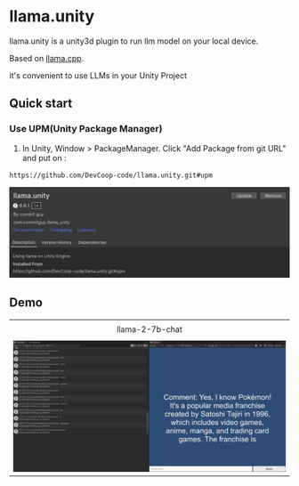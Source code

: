 # llama.unity

llama.unity is a unity3d plugin to run llm model on your local device.

Based on [llama.cpp](https://github.com/ggerganov/llama.cpp).

it's convenient to use LLMs in your Unity Project

## Quick start
### Use UPM(Unity Package Manager)
1. In Unity, Window > PackageManager. Click "Add Package from git URL" and put on :
```
https://github.com/DevCoop-code/llama.unity.git#upm
```
![llama_unity_upm](./Images/llama_unity_upm.png)

## Demo
<table class="center">
    <tr style="line-height: 0">
    <td width="50%" height=30 style="border: none; text-align: center">llama-2-7b-chat</td>
    </tr>
    <tr>
    <td width="50%" style="border: none;"><img src="Images/llama_unity_test.png" style="width:100%"></td>
    </tr>
</table>